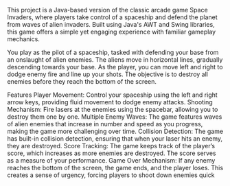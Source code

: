 This project is a Java-based version of the classic arcade game Space Invaders, where players take control of a spaceship and defend the planet from waves of alien invaders. Built using Java's AWT and Swing libraries, this game offers a simple yet engaging experience with familiar gameplay mechanics.


You play as the pilot of a spaceship, tasked with defending your base from an onslaught of alien enemies. The aliens move in horizontal lines, gradually descending towards your base. As the player, you can move left and right to dodge enemy fire and line up your shots. The objective is to destroy all enemies before they reach the bottom of the screen.

Features
Player Movement: Control your spaceship using the left and right arrow keys, providing fluid movement to dodge enemy attacks.
Shooting Mechanism: Fire lasers at the enemies using the spacebar, allowing you to destroy them one by one.
Multiple Enemy Waves: The game features waves of alien enemies that increase in number and speed as you progress, making the game more challenging over time.
Collision Detection: The game has built-in collision detection, ensuring that when your laser hits an enemy, they are destroyed.
Score Tracking: The game keeps track of the player’s score, which increases as more enemies are destroyed. The score serves as a measure of your performance.
Game Over Mechanism: If any enemy reaches the bottom of the screen, the game ends, and the player loses. This creates a sense of urgency, forcing players to shoot down enemies quick
